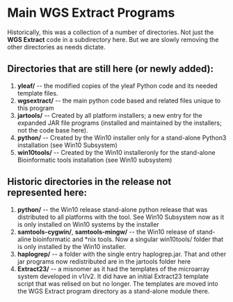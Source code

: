 # Main WGS Extract Programs

Historically, this was a collection of a number of directories.  Not just the **WGS Extract** code in a subdirectory here. But we are slowly removing the other directories as needs dictate.

## Directories that are still here (or newly added):
1. **yleaf/** -- the modified copies of the yleaf Python code and its needed template files.
1. **wgsextract/** -- the main python code based and related files unique to this program
1. **jartools/** -- Created by all platform installers; a new entry for the expanded JAR file programs (installed and maintained by the installers; not the code base here).
1. **python/** -- Created by the Win10 installer only for a stand-alone Python3 installation (see Win10 Subsystem)
1. **win10tools/** -- Created by the Win10 installeronly for the stand-alone Bioinformatic tools installation (see Win10 subsystem)

## Historic directories in the release not represented here:
1. **python/** -- the Win10 release stand-alone python release that was distributed to all platforms with the tool. See Win10 Subsystem now as it is only installed on Win10 systems by the installer
1. **samtools-cygwin/**, **samtools-mingw/** -- the Win10 release of stand-aline bioinformatic and *nix tools.  Now a singular win10tools/ folder that is only installed by the Win10 installer.
1. **haplogrep/** -- a folder with the single entry haplogrep.jar.  That and other jar programs now redistributed are in the jartools folder here
1. **Extract23/** -- a misnomer as it had the templates of the microarray system developed in v1/v2. It did have an initial Extract23 template script that was relised on but no longer.
The templates are moved into the WGS Extract program directory as a stand-alone module there.
